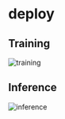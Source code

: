# deploy

## Training

![training](https://user-images.githubusercontent.com/3421544/154983527-eee97db9-b414-433e-9a63-45e7dd73ff96.gif)

## Inference

![inference](https://user-images.githubusercontent.com/3421544/154983559-f27f403c-9476-4890-8921-d46f386c7da8.gif)
